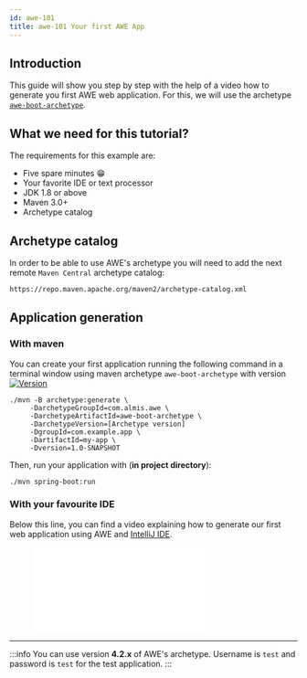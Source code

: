 ```yaml
---
id: awe-101
title: awe-101 Your first AWE App
---
```


## Introduction

This guide will show you step by step with the help of a video how to generate you first AWE web application. For this, we will use the archetype [`awe-boot-archetype`](https://search.maven.org/search?q=awe-boot-archetype).

## What we need for this tutorial?

The requirements for this example are:
* Five spare minutes :grin: 
* Your favorite IDE or text processor
* JDK 1.8 or above
* Maven 3.0+
* Archetype catalog

## Archetype catalog

In order to be able to use AWE's archetype you will need to add the next remote `Maven Central` archetype catalog:

```html
https://repo.maven.apache.org/maven2/archetype-catalog.xml
```
 

## Application generation

### With maven
You can create your first application running the following command in a terminal window using maven archetype `awe-boot-archetype` with version [![Version](https://img.shields.io/maven-central/v/com.almis.awe/awe-starter-parent.svg?label=maven%20central)](https://search.maven.org/search?q=g:%22com.almis.awe%22%20AND%20a:%22awe-starter-parent%22)
```console
./mvn -B archetype:generate \
     -DarchetypeGroupId=com.almis.awe \
     -DarchetypeArtifactId=awe-boot-archetype \
     -DarchetypeVersion=[Archetype version]
     -DgroupId=com.example.app \
     -DartifactId=my-app \
     -Dversion=1.0-SNAPSHOT 
```
Then, run your application with (**in project directory**):
```console
./mvn spring-boot:run
```
### With your favourite IDE
Below this line, you can find a video explaining how to generate our first web application using AWE and [IntelliJ IDE](https://www.jetbrains.com/en-en/idea/).

<figure class="video-container disassociated-with-next-sibling">
  <iframe src="//www.youtube.com/embed/ePxY319YnFA" style="border:0;" allowfullscreen></iframe>
</figure>

---

:::info
You can use version **4.2.x** of AWE's archetype. Username is `test` and password is `test` for the test application.
:::

